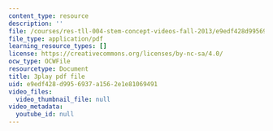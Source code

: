 ```yaml
---
content_type: resource
description: ''
file: /courses/res-tll-004-stem-concept-videos-fall-2013/e9edf428d9956937a1562e1e81069491_o84SekTsgPo.pdf
file_type: application/pdf
learning_resource_types: []
license: https://creativecommons.org/licenses/by-nc-sa/4.0/
ocw_type: OCWFile
resourcetype: Document
title: 3play pdf file
uid: e9edf428-d995-6937-a156-2e1e81069491
video_files:
  video_thumbnail_file: null
video_metadata:
  youtube_id: null
---
```

